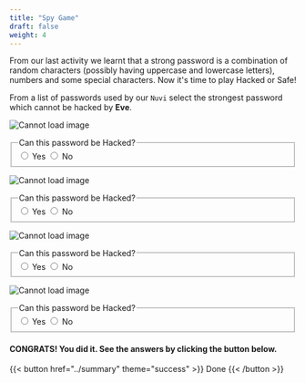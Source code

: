 ```yaml
---
title: "Spy Game"
draft: false
weight: 4
---
```


From our last activity we learnt that a strong password is a combination of random characters (possibly having uppercase and lowercase letters), numbers and some special characters. Now it's time to play Hacked or Safe!

From a list of passwords used by our `Nuvi` select the strongest password which cannot be hacked by **Eve**.

![Cannot load image](../img/pwd1.png?height=450px&classes=border,shadow)
<fieldset>  
  <legend>Can this password be Hacked?</legend>
  <input type="radio" id="notify-on1" name="notify1" value="on" >
  <label for="notify-on">Yes</label>
  <input type="radio" id="notify-off1" name="notify1" value="off">
  <label for="notify-off">No</label>
</fieldset>

![Cannot load image](../img/pwd2.png?height=450px&classes=border,shadow)
<fieldset>  
  <legend>Can this password be Hacked?</legend>
  <input type="radio" id="notify-on2" name="notify2" value="on" >
  <label for="notify-on">Yes</label>
  <input type="radio" id="notify-off2" name="notify2" value="off">
  <label for="notify-off">No</label>
</fieldset>

![Cannot load image](../img/pwd3.png?height=450px&classes=border,shadow)
<fieldset>  
  <legend>Can this password be Hacked?</legend>
  <input type="radio" id="notify-on3" name="notify3" value="on" >
  <label for="notify-on">Yes</label>
  <input type="radio" id="notify-off3" name="notify3" value="off">
  <label for="notify-off">No</label>
</fieldset> 

![Cannot load image](../img/pwd4.png?height=450px&classes=border,shadow)
<fieldset>  
  <legend>Can this password be Hacked?</legend>
  <input type="radio" id="notify-on4" name="notify4" value="on" >
  <label for="notify-on">Yes</label>
  <input type="radio" id="notify-off4" name="notify4" value="off">
  <label for="notify-off">No</label>
</fieldset>

#### CONGRATS! You did it. See the answers by clicking the button below.

{{< button href="../summary" theme="success" >}} Done {{< /button >}}